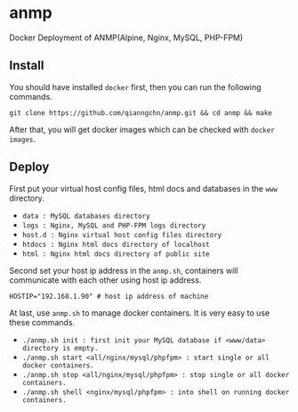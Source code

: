 # anmp
Docker Deployment of ANMP(Alpine, Nginx, MySQL, PHP-FPM)

## Install
You should have installed `docker` first, then you can run the following commands.

    git clone https://github.com/qianngchn/anmp.git && cd anmp && make

After that, you will get docker images which can be checked with `docker images`.

## Deploy
First put your virtual host config files, html docs and databases in the `www` directory.

* `data : MySQL databases directory`
* `logs : Nginx, MySQL and PHP-FPM logs directory`
* `host.d : Nginx virtual host config files directory`
* `htdocs : Nginx html docs directory of localhost`
* `html : Nginx html docs directory of public site`

Second set your host ip address in the `anmp.sh`, containers will communicate with each other using host ip address.

    HOSTIP="192.168.1.90" # host ip address of machine

At last, use `anmp.sh` to manage docker containers. It is very easy to use these commands.

* `./anmp.sh init : first init your MySQL database if <www/data> directory is empty.`
* `./anmp.sh start <all/nginx/mysql/phpfpm> : start single or all docker containers.`
* `./anmp.sh stop <all/nginx/mysql/phpfpm> : stop single or all docker containers.`
* `./anmp.sh shell <nginx/mysql/phpfpm> : into shell on running docker containers.`
